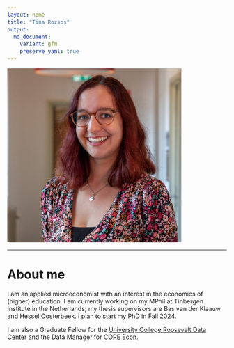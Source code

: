 ```yaml
---
layout: home
title: "Tina Rozsos"
output:
  md_document:
    variant: gfm
    preserve_yaml: true
---
```


<img src="assets/img/profile.jpg" width="400" class="center"/>

------------------------------------------------------------------------

# About me

I am an applied microeconomist with an interest in the economics of
(higher) education. I am currently working on my MPhil at Tinbergen
Institute in the Netherlands; my thesis supervisors are Bas van der
Klaauw and Hessel Oosterbeek. I plan to start my PhD in Fall 2024.

I am also a Graduate Fellow for the [University College Roosevelt Data
Center](https://ucrdatacenter.github.io/) and the Data Manager for [CORE
Econ](https://www.core-econ.org/).
